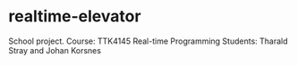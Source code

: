 # realtime-elevator

School project.
Course: TTK4145 Real-time Programming
Students: Tharald Stray and Johan Korsnes
